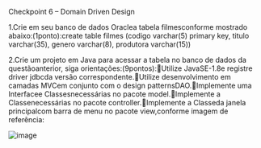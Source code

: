 Checkpoint 6 – Domain Driven Design

1.Crie em seu banco de dados Oraclea tabela filmesconforme mostrado abaixo:(1ponto):create table filmes (codigo varchar(5) primary key, titulo varchar(35), genero varchar(8), produtora varchar(15))

2.Crie um projeto em Java para acessar a tabela no banco de dados da questãoanterior, siga orientações:(9pontos):Utilize JavaSE-1.8e registre driver jdbcda versão correspondente.Utilize desenvolvimento em camadas MVCem conjunto com o design patternsDAO.Implemente uma Interfacee Classesnecessárias no pacote model.Implemente a Classenecessárias no pacote controller.Implemente a Classeda janela principalcom barra de menu no pacote view,conforme imagem de referência:

![image](https://user-images.githubusercontent.com/101108016/200583466-8ac708ec-ce27-446e-bd5f-efec6dfaea17.png)
